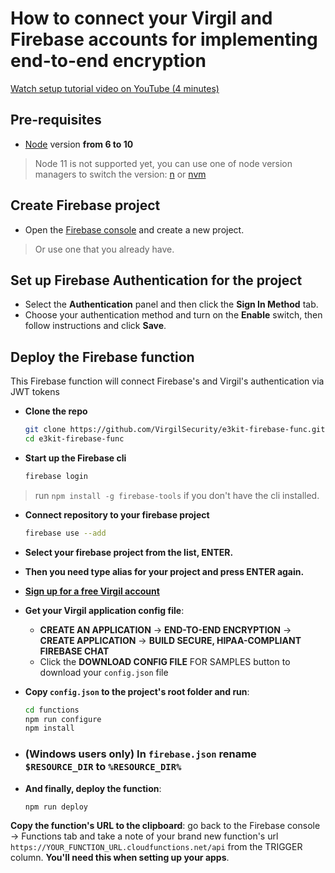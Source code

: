 # How to connect your Virgil and Firebase accounts for implementing end-to-end encryption

[Watch setup tutorial video on YouTube (4 minutes)](https://youtu.be/j0BuBtugYmA)

## Pre-requisites
* [Node](https://nodejs.org/en/download) version **from 6 to 10** 
> Node 11 is not supported yet, you can use one of node version managers to switch the version: [n](https://github.com/tj/n) or [nvm](https://github.com/creationix/nvm)

## Create Firebase project
* Open the [Firebase console](https://console.firebase.google.com) and create a new project.

> Or use one that you already have.

## Set up Firebase Authentication for the project
* Select the **Authentication** panel and then click the **Sign In Method** tab.
* Choose your authentication method and turn on the **Enable** switch, then follow instructions and click **Save**.

## Deploy the Firebase function
This Firebase function will connect Firebase's and Virgil's authentication via JWT tokens

* **Clone the repo**
  ```bash
  git clone https://github.com/VirgilSecurity/e3kit-firebase-func.git
  cd e3kit-firebase-func
  ```
* **Start up the Firebase cli**
  ```bash
  firebase login
  ```
> run `npm install -g firebase-tools` if you don't have the cli installed.

* **Connect repository to your firebase project**

  ```bash
  firebase use --add
  ```
* **Select your firebase project from the list, ENTER.**

* **Then you need type alias for your project and press ENTER again.**

* **[Sign up for a free Virgil account](https://virgilsecurity.com/getstarted)** 

* **Get your Virgil application config file**:

  * **CREATE AN APPLICATION** -> **END-TO-END ENCRYPTION** -> **CREATE APPLICATION** -> **BUILD SECURE, HIPAA-COMPLIANT FIREBASE CHAT**
  * Click the **DOWNLOAD CONFIG FILE** FOR SAMPLES button to download your `config.json` file
  
* **Copy `config.json` to the project's root folder and run**:
  ```bash
  cd functions
  npm run configure
  npm install
  ```
* ### (Windows users only) In `firebase.json` rename `$RESOURCE_DIR` to `%RESOURCE_DIR%`
* **And finally, deploy the function**:
  ```bash
  npm run deploy
  ```

**Copy the function's URL to the clipboard**: go back to the Firebase console -> Functions tab and take a note of your brand new function's url `https://YOUR_FUNCTION_URL.cloudfunctions.net/api` from the TRIGGER column. **You'll need this when setting up your apps**.
